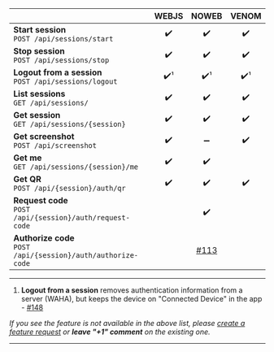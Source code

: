 |                                                                   | WEBJS |                          NOWEB                          | VENOM |
|-------------------------------------------------------------------|:-----:|:-------------------------------------------------------:|:-----:|
| **Start session** <br> `POST /api/sessions/start`                 |  ✔️   |                           ✔️                            |  ✔️   |
| **Stop session**  <br> `POST /api/sessions/stop`                  |  ✔️   |                           ✔️                            |  ✔️   |
| **Logout from a session** <br> `POST /api/sessions/logout`        |  ✔️¹  |                           ✔️¹                           |  ✔️¹  |
| **List sessions** <br> `GET /api/sessions/`                       |  ✔️   |                           ✔️                            |  ✔️   |
| **Get session** <br> `GET /api/sessions/{session}`                |  ✔️   |                           ✔️                            |  ✔️   |
| **Get screenshot** <br> `POST /api/screenshot`                    |  ✔️   |                            ➖                            |  ✔️   |
| **Get me** <br> `GET /api/sessions/{session}/me`                  |  ✔️   |                           ✔️                            |       |
| **Get QR** <br> `POST /api/{session}/auth/qr`                     |  ✔️   |                           ✔️                            |  ✔️   |
| **Request code** <br> `POST /api/{session}/auth/request-code`     |       |                           ✔️                            |       |
| **Authorize code** <br> `POST /api/{session}/auth/authorize-code` |       | ️[#113](https://github.com/devlikeapro/waha/issues/113) |       |
****
1. **Logout from a session** removes authentication information from a server (WAHA), 
but keeps the device on "Connected Device" in the app - [#148](https://github.com/devlikeapro/waha/issues/148)

_If you see the feature is not available in the above list, please [create a feature request](https://github.com/devlikeapro/waha/issues/new/choose) or **leave "+1" comment** on the existing one._

****

